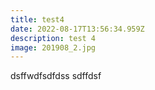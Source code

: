 ```yaml
---
title: test4
date: 2022-08-17T13:56:34.959Z
description: test 4
image: 201908_2.jpg
---
```

dsffwdfsdfdss sdffdsf
